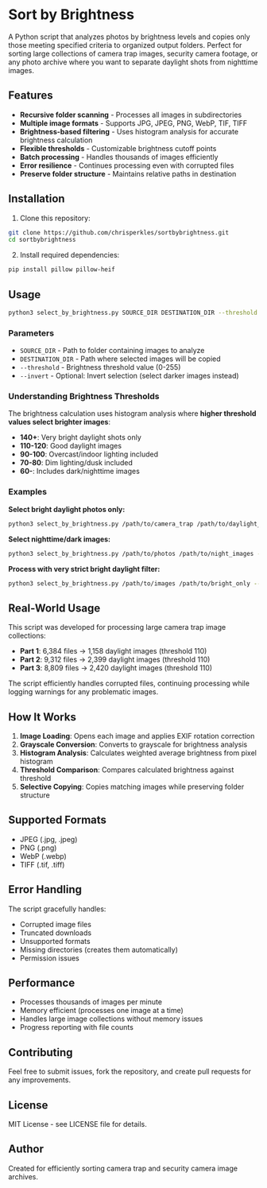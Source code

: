 # Sort by Brightness

A Python script that analyzes photos by brightness levels and copies only those meeting specified criteria to organized output folders. Perfect for sorting large collections of camera trap images, security camera footage, or any photo archive where you want to separate daylight shots from nighttime images.

## Features

- **Recursive folder scanning** - Processes all images in subdirectories
- **Multiple image formats** - Supports JPG, JPEG, PNG, WebP, TIF, TIFF
- **Brightness-based filtering** - Uses histogram analysis for accurate brightness calculation
- **Flexible thresholds** - Customizable brightness cutoff points
- **Batch processing** - Handles thousands of images efficiently  
- **Error resilience** - Continues processing even with corrupted files
- **Preserve folder structure** - Maintains relative paths in destination

## Installation

1. Clone this repository:
```bash
git clone https://github.com/chrisperkles/sortbybrightness.git
cd sortbybrightness
```

2. Install required dependencies:
```bash
pip install pillow pillow-heif
```

## Usage

```bash
python3 select_by_brightness.py SOURCE_DIR DESTINATION_DIR --threshold BRIGHTNESS_VALUE [--invert]
```

### Parameters

- `SOURCE_DIR` - Path to folder containing images to analyze
- `DESTINATION_DIR` - Path where selected images will be copied
- `--threshold` - Brightness threshold value (0-255)
- `--invert` - Optional: Invert selection (select darker images instead)

### Understanding Brightness Thresholds

The brightness calculation uses histogram analysis where **higher threshold values select brighter images**:

- **140+**: Very bright daylight shots only
- **110-120**: Good daylight images  
- **90-100**: Overcast/indoor lighting included
- **70-80**: Dim lighting/dusk included
- **60-**: Includes dark/nighttime images

### Examples

**Select bright daylight photos only:**
```bash
python3 select_by_brightness.py /path/to/camera_trap /path/to/daylight_only --threshold 110
```

**Select nighttime/dark images:**
```bash
python3 select_by_brightness.py /path/to/photos /path/to/night_images --threshold 110 --invert
```

**Process with very strict bright daylight filter:**
```bash
python3 select_by_brightness.py /path/to/images /path/to/bright_only --threshold 140
```

## Real-World Usage

This script was developed for processing large camera trap image collections:

- **Part 1**: 6,384 files → 1,158 daylight images (threshold 110)
- **Part 2**: 9,312 files → 2,399 daylight images (threshold 110)  
- **Part 3**: 8,809 files → 2,420 daylight images (threshold 110)

The script efficiently handles corrupted files, continuing processing while logging warnings for any problematic images.

## How It Works

1. **Image Loading**: Opens each image and applies EXIF rotation correction
2. **Grayscale Conversion**: Converts to grayscale for brightness analysis
3. **Histogram Analysis**: Calculates weighted average brightness from pixel histogram
4. **Threshold Comparison**: Compares calculated brightness against threshold
5. **Selective Copying**: Copies matching images while preserving folder structure

## Supported Formats

- JPEG (.jpg, .jpeg)
- PNG (.png)
- WebP (.webp)
- TIFF (.tif, .tiff)

## Error Handling

The script gracefully handles:
- Corrupted image files
- Truncated downloads
- Unsupported formats
- Missing directories (creates them automatically)
- Permission issues

## Performance

- Processes thousands of images per minute
- Memory efficient (processes one image at a time)
- Handles large image collections without memory issues
- Progress reporting with file counts

## Contributing

Feel free to submit issues, fork the repository, and create pull requests for any improvements.

## License

MIT License - see LICENSE file for details.

## Author

Created for efficiently sorting camera trap and security camera image archives.